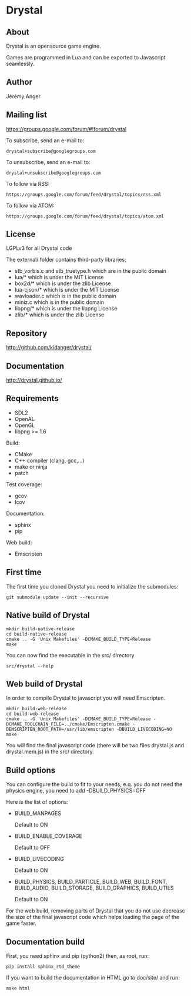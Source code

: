 Drystal
=======

About
-----

Drystal is an opensource game engine.

Games are programmed in Lua and can be exported to Javascript seamlessly.

Author
------

Jérémy Anger

Mailing list
------------

https://groups.google.com/forum/#!forum/drystal

To subscribe, send an e-mail to:

    drystal+subscribe@googlegroups.com

To unsubscribe, send an e-mail to:

    drystal+unsubscribe@googlegroups.com

To follow via RSS:

    https://groups.google.com/forum/feed/drystal/topics/rss.xml

To follow via ATOM:

    https://groups.google.com/forum/feed/drystal/topics/atom.xml

License
-------

LGPLv3 for all Drystal code

The external/ folder contains third-party libraries:

- stb\_vorbis.c and stb\_truetype.h which are in the public domain
- lua/\* which is under the MIT License
- box2d/* which is under the zlib License
- lua-cjson/\* which is under the MIT License
- wavloader.c which is in the public domain
- miniz.c which is in the public domain
- libpng/\* which is under the libpng License
- zlib/\* which is under the zlib License

Repository
----------

http://github.com/kidanger/drystal/

Documentation
-------------

http://drystal.github.io/

Requirements
------------

- SDL2
- OpenAL
- OpenGL
- libpng >= 1.6

Build:

- CMake
- C++ compiler (clang, gcc,...)
- make or ninja
- patch

Test coverage:

- gcov
- lcov

Documentation:

- sphinx
- pip

Web build:

- Emscripten

First time
----------

The first time you cloned Drystal you need to initialize the submodules:

    git submodule update --init --recursive

Native build of Drystal
-----------------------

    mkdir build-native-release
    cd build-native-release
    cmake .. -G 'Unix Makefiles' -DCMAKE_BUILD_TYPE=Release
    make

You can now find the executable in the src/ directory

    src/drystal --help

Web build of Drystal
--------------------

In order to compile Drystal to javascript you will need Emscripten.

    mkdir build-web-release
    cd build-web-release
    cmake .. -G 'Unix Makefiles' -DCMAKE_BUILD_TYPE=Release -DCMAKE_TOOLCHAIN_FILE=../cmake/Emscripten.cmake -DEMSCRIPTEN_ROOT_PATH=/usr/lib/emscripten -DBUILD_LIVECODING=NO
    make

You will find the final javascript code (there will be two files drystal.js
and drystal.mem.js) in the src/ directory.

Build options
-------------

You can configure the build to fit to your needs, e.g. you do not need
the physics engine, you need to add -DBUILD_PHYSICS=OFF

Here is the list of options:

- BUILD_MANPAGES

    Default to ON

- BUILD_ENABLE_COVERAGE

    Default to OFF

- BUILD_LIVECODING

    Default to ON

- BUILD_PHYSICS, BUILD_PARTICLE, BUILD_WEB, BUILD_FONT, BUILD_AUDIO,
  BUILD_STORAGE, BUILD_GRAPHICS, BUILD_UTILS

    Default to ON

For the web build, removing parts of Drystal that you do not use decrease
the size of the final javascript code which helps loading the page of the
game faster.

Documentation build
-------------------

First, you need sphinx and pip (python2) then, as root, run:

    pip install sphinx_rtd_theme

If you want to build the documentation in HTML go to doc/site/ and run:

    make html
